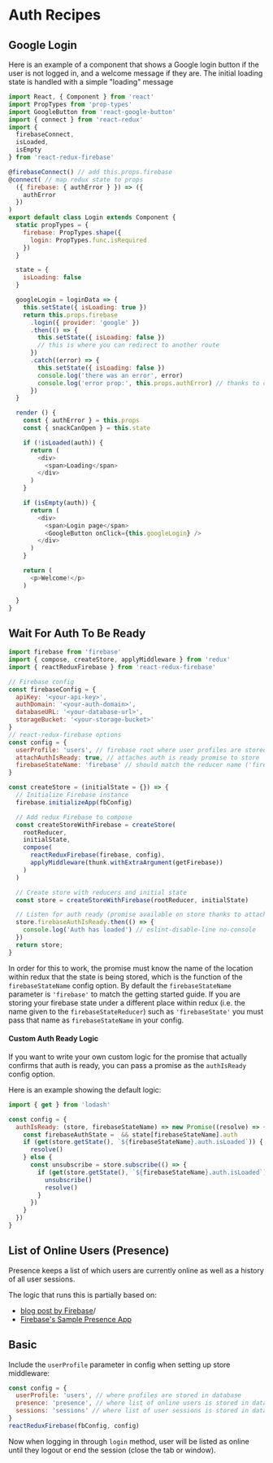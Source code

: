 # Auth Recipes

## Google Login

Here is an example of a component that shows a Google login button if the user is not logged in, and a welcome message if they are. The initial loading state is handled with a simple "loading" message

```js
import React, { Component } from 'react'
import PropTypes from 'prop-types'
import GoogleButton from 'react-google-button'
import { connect } from 'react-redux'
import {
  firebaseConnect,
  isLoaded,
  isEmpty
} from 'react-redux-firebase'

@firebaseConnect() // add this.props.firebase
@connect( // map redux state to props
  ({ firebase: { authError } }) => ({
    authError
  })
)
export default class Login extends Component {
  static propTypes = {
    firebase: PropTypes.shape({
      login: PropTypes.func.isRequired
    })
  }

  state = {
    isLoading: false
  }

  googleLogin = loginData => {
    this.setState({ isLoading: true })
    return this.props.firebase
      .login({ provider: 'google' })
      .then(() => {
        this.setState({ isLoading: false })
        // this is where you can redirect to another route
      })
      .catch((error) => {
        this.setState({ isLoading: false })
        console.log('there was an error', error)
        console.log('error prop:', this.props.authError) // thanks to connect
      })
  }

  render () {
    const { authError } = this.props
    const { snackCanOpen } = this.state

    if (!isLoaded(auth)) {
      return (
        <div>
          <span>Loading</span>
        </div>
      )
    }

    if (isEmpty(auth)) {
      return (
        <div>
          <span>Login page</span>
          <GoogleButton onClick={this.googleLogin} />
        </div>
      )
    }

    return (
      <p>Welcome!</p>
    )

  }
}
```

## Wait For Auth To Be Ready

```js
import firebase from 'firebase'
import { compose, createStore, applyMiddleware } from 'redux'
import { reactReduxFirebase } from 'react-redux-firebase'

// Firebase config
const firebaseConfig = {
  apiKey: '<your-api-key>',
  authDomain: '<your-auth-domain>',
  databaseURL: '<your-database-url>',
  storageBucket: '<your-storage-bucket>'
}
// react-redux-firebase options
const config = {
  userProfile: 'users', // firebase root where user profiles are stored
  attachAuthIsReady: true, // attaches auth is ready promise to store
  firebaseStateName: 'firebase' // should match the reducer name ('firebase' is default)
}

const createStore = (initialState = {}) => {
  // Initialize Firebase instance
  firebase.initializeApp(fbConfig)

  // Add redux Firebase to compose
  const createStoreWithFirebase = createStore(
    rootReducer,
    initialState,
    compose(
      reactReduxFirebase(firebase, config),
      applyMiddleware(thunk.withExtraArgument(getFirebase))
    )
  )

  // Create store with reducers and initial state
  const store = createStoreWithFirebase(rootReducer, initialState)

  // Listen for auth ready (promise available on store thanks to attachAuthIsReady: true config option)
  store.firebaseAuthIsReady.then(() => {
    console.log('Auth has loaded') // eslint-disable-line no-console
  })
  return store;
}
```

In order for this to work, the promise must know the name of the location within redux that the state is being stored, which is the function of the `firebaseStateName` config option. By default the `firebaseStateName` parameter is `'firebase'` to match the getting started guide. If you are storing your firebase state under a different place within redux (i.e. the name given to the `firebaseStateReducer`) such as `'firebaseState'` you must pass that name as `firebaseStateName` in your config.

#### Custom Auth Ready Logic

If you want to write your own custom logic for the promise that actually confirms that auth is ready, you can pass a promise as the `authIsReady` config option.

Here is an example showing the default logic:

```js
import { get } from 'lodash'

const config = {
  authIsReady: (store, firebaseStateName) => new Promise((resolve) => {
    const firebaseAuthState =  && state[firebaseStateName].auth
    if (get(store.getState(), `${firebaseStateName}.auth.isLoaded`)) {
      resolve()
    } else {
      const unsubscribe = store.subscribe(() => {
        if (get(store.getState(), `${firebaseStateName}.auth.isLoaded`)) {
          unsubscribe()
          resolve()
        }
      })
    }
  })
}
```

## List of Online Users (Presence)

Presence keeps a list of which users are currently online as well as a history of all user sessions.

The logic that runs this is partially based on:
* [blog post by Firebase](https://firebase.googleblog.com/2013/06/how-to-build-presence-system.html)/
* [Firebase's Sample Presence App](https://firebase.google.com/docs/database/web/offline-capabilities#section-sample)

## Basic
Include the `userProfile` parameter in config when setting up store middleware:

```js
const config = {
  userProfile: 'users', // where profiles are stored in database
  presence: 'presence', // where list of online users is stored in database
  sessions: 'sessions' // where list of user sessions is stored in database (presence must be enabled)
}
reactReduxFirebase(fbConfig, config)
```

Now when logging in through `login` method, user will be listed as online until they logout or end the session (close the tab or window).
